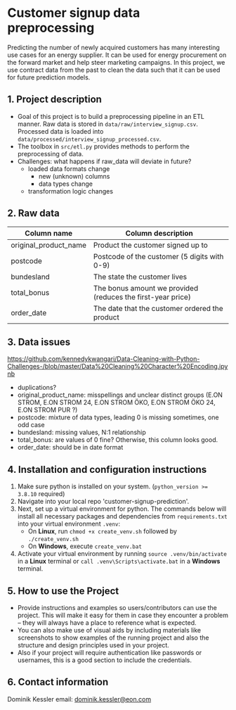 # Customer signup data preprocessing
Predicting the number of newly acquired customers has many interesting use cases for an energy supplier. It can be used for energy procurement on the forward market and help steer marketing campaigns. In this project, we use contract data from the past to clean the data such that it can be used for future prediction models.

## 1. Project description
- Goal of this project is to build a preprocessing pipeline in an ETL manner. Raw data is stored in ```data/raw/interview_signup.csv```. Processed data is loaded into ```data/processed/interview_signup_processed.csv```.
- The toolbox in ```src/etl.py``` provides methods to perform the preprocessing of data. 
- Challenges: what happens if raw_data will deviate in future?
    - loaded data formats change
        - new (unknown) columns
        - data types change
    - transformation logic changes

## 2. Raw data
| Column name           | Column description                                          |
| --------------------- | ----------------------------------------------------------- | 
| original_product_name | Product the customer signed up to                           |
| postcode              | Postcode of the customer (5 digits with 0-9)                |
| bundesland            | The state the customer lives                                |
| total_bonus           | The bonus amount we provided (reduces the first-year price) |
| order_date            | The date that the customer ordered the product              |

## 3. Data issues
https://github.com/kennedykwangari/Data-Cleaning-with-Python-Challenges-/blob/master/Data%20Cleaning%20Character%20Encoding.ipynb

- duplications?
- original_product_name: misspellings and unclear distinct groups (E.ON STROM, E.ON STROM 24, E.ON STROM ÖKO, E.ON STROM ÖKO 24, E.ON STROM PUR ?)
- postcode: mixture of data types, leading 0 is missing sometimes, one odd case 
- bundesland: missing values, N:1 relationship
- total_bonus: are values of 0 fine? Otherwise, this column looks good.
- order_date: should be in date format

## 4. Installation and configuration instructions 
1. Make sure python is installed on your system. (```python_version >= 3.8.10``` required)
2. Navigate into your local repo 'customer-signup-prediction'. 
3. Next, set up a virtual environment for python. The commands below will install all necessary packages and dependencies from ```requirements.txt``` into your virtual environment ```.venv```:
    - On **Linux**, run ```chmod +x create_venv.sh``` followed by ```./create_venv.sh``` 
    - On **Windows**, execute ```create_venv.bat```
4. Activate your virtual environment by running ```source .venv/bin/activate``` in a **Linux** terminal or ```call .venv\Scripts\activate.bat``` in a **Windows** terminal.

## 5. How to use the Project 
- Provide instructions and examples so users/contributors can use the project. This will make it easy for them in case they encounter a problem – they will always have a place to reference what is expected.
- You can also make use of visual aids by including materials like screenshots to show examples of the running project and also the structure and design principles used in your project.
- Also if your project will require authentication like passwords or usernames, this is a good section to include the credentials.

## 6. Contact information
Dominik Kessler
email: dominik.kessler@eon.com
